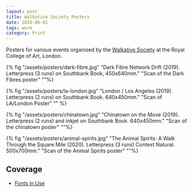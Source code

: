 ```yaml
---
layout: post
title: Walkative Society Posters
date: 2020-06-01
tags: work
category: Print
---
```


Posters for various events organised by the [Walkative Society](https://www.instagram.com/thewalkativeproject/) at the Royal College of Art, London.

{% fig "/assets/posters/dark-fibre.jpg" "Dark Fibre Network Drift (2019). Letterpress (3 runs) on Southbank Book, 450x640mm." "Scan of the Dark Fibres poster" ""%}

{% fig "/assets/posters/la-london.jpg" "London / Los Angeles (2019). Letterpress (2 runs) on Southbank Book. 640x450mm." "Scan of LA/London Poster" "" %}


{% fig "/assets/posters/chinatown.jpg" "Chinatown on the Move (2019). Letterpress (2 runs) and inkjet on Southbank Book. 640x450mm." "Scan of the chinatown poster" ""%}


{% fig "/assets/posters/animal-spirits.jpg" "The Animal Spirits: A Walk Through the Square Mile (2020). Letterpress (3 runs) Context Natural. 500x700mm." "Scan of the Animal Spirits poster" ""%}

## Coverage

- [Fonts in Use](https://fontsinuse.com/uses/33845/the-animal-spirits-poster)